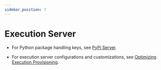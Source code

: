 ```yaml
---
sidebar_position: 7
---
```


# Execution Server

- For Python package handling keys, see [PyPi Server](./pypi-server). 

- For execution server configurations and customizations, see [Optimizing Execution Provisioning](../../../cloudshell-execution-server-configurations/optimizing-execution-provisioning.md).
